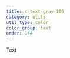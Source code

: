 ```yaml
---
title: s-text-gray-100
category: utils
util_type: color
color_group: text
order: 144
---
```

<div class="s-text-gray-100 s-bg-black">Text</div>